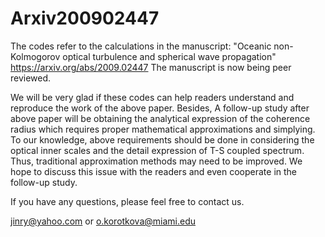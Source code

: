 # Arxiv200902447
The codes refer to the calculations in the manuscript:
"Oceanic non-Kolmogorov optical turbulence and spherical wave propagation"
https://arxiv.org/abs/2009.02447
The manuscript is now being peer reviewed.

We will be very glad if these codes can help readers understand and reproduce the work of the above paper.
Besides, A follow-up study after above paper will be obtaining the analytical expression of the coherence radius which requires proper mathematical approximations and simplying.
To our knowledge, above requirements should be done in considering the optical inner scales and the detail expression of T-S coupled spectrum. Thus, traditional approximation methods may need to be improved.
We hope to discuss this issue with the readers and even cooperate in the follow-up study.

If you have any questions, please feel free to contact us.

jinry@yahoo.com
or
o.korotkova@miami.edu
